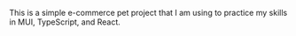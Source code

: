 This is a simple e-commerce pet project that I am using to practice my skills in MUI, TypeScript, and React.

